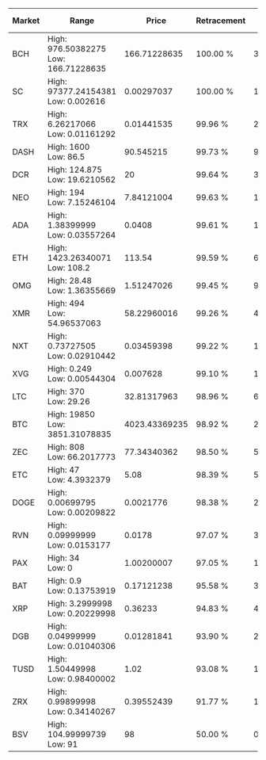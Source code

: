| Market | Range | Price| Retracement | Doubles to 50% |
| --- | --- | --- | --- | --- |
| BCH | High: 976.50382275<br />Low: 166.71228635 | 166.71228635 | 100.00 % | 3.43 |
| SC | High: 97377.24154381<br />Low: 0.002616 | 0.00297037 | 100.00 % | 16,391,433.42 |
| TRX | High: 6.26217066<br />Low: 0.01161292 | 0.01441535 | 99.96 % | 217.61 |
| DASH | High: 1600<br />Low: 86.5 | 90.545215 | 99.73 % | 9.31 |
| DCR | High: 124.875<br />Low: 19.6210562 | 20 | 99.64 % | 3.61 |
| NEO | High: 194<br />Low: 7.15246104 | 7.84121004 | 99.63 % | 12.83 |
| ADA | High: 1.38399999<br />Low: 0.03557264 | 0.0408 | 99.61 % | 17.40 |
| ETH | High: 1423.26340071<br />Low: 108.2 | 113.54 | 99.59 % | 6.74 |
| OMG | High: 28.48<br />Low: 1.36355669 | 1.51247026 | 99.45 % | 9.87 |
| XMR | High: 494<br />Low: 54.96537063 | 58.22960016 | 99.26 % | 4.71 |
| NXT | High: 0.73727505<br />Low: 0.02910442 | 0.03459398 | 99.22 % | 11.08 |
| XVG | High: 0.249<br />Low: 0.00544304 | 0.007628 | 99.10 % | 16.68 |
| LTC | High: 370<br />Low: 29.26 | 32.81317963 | 98.96 % | 6.08 |
| BTC | High: 19850<br />Low: 3851.31078835 | 4023.43369235 | 98.92 % | 2.95 |
| ZEC | High: 808<br />Low: 66.2017773 | 77.34340362 | 98.50 % | 5.65 |
| ETC | High: 47<br />Low: 4.3932379 | 5.08 | 98.39 % | 5.06 |
| DOGE | High: 0.00699795<br />Low: 0.00209822 | 0.0021776 | 98.38 % | 2.09 |
| RVN | High: 0.09999999<br />Low: 0.0153177 | 0.0178 | 97.07 % | 3.24 |
| PAX | High: 34<br />Low: 0 | 1.00200007 | 97.05 % | 16.97 |
| BAT | High: 0.9<br />Low: 0.13753919 | 0.17121238 | 95.58 % | 3.03 |
| XRP | High: 3.2999998<br />Low: 0.20229998 | 0.36233 | 94.83 % | 4.83 |
| DGB | High: 0.04999999<br />Low: 0.01040306 | 0.01281841 | 93.90 % | 2.36 |
| TUSD | High: 1.50449998<br />Low: 0.98400002 | 1.02 | 93.08 % | 1.22 |
| ZRX | High: 0.99899998<br />Low: 0.34140267 | 0.39552439 | 91.77 % | 1.69 |
| BSV | High: 104.99999739<br />Low: 91 | 98 | 50.00 % | 0.00 |
